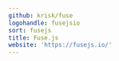 ```yaml
---
github: krisk/fuse
logohandle: fusejsio
sort: fusejs
title: Fuse.js
website: 'https://fusejs.io/'
---
```

